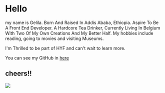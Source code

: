# Hello

my name is Gelila. Born And Raised In Addis Ababa, Ethiopia. Aspire To Be A Front End Developer. A Hardcore Tea Drinker, Currently Living In Belgium With Two Of My Own Creations And My Better Half.
My hobbies include reading, going to movies and visiting Museums.

I'm Thrilled  to be part of HYF and can't wait to learn more.

 You can see my GitHub in [here](https://github.com/gelilaa)

## cheers!!
![](https://user-images.githubusercontent.com/62214717/81563897-395d9300-9397-11ea-96d1-74aef6e3a6cf.jpg)
